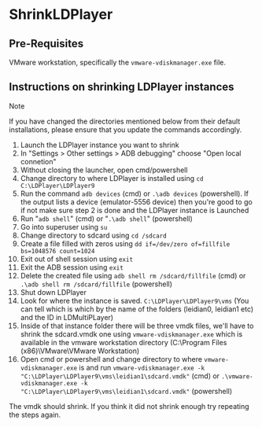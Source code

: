 # ShrinkLDPlayer

## Pre-Requisites

VMware workstation, specifically the ```vmware-vdiskmanager.exe``` file.

## Instructions on shrinking LDPlayer instances

> [!NOTE]
> If you have changed the directories mentioned below from their default installations, please ensure that you update the commands accordingly.

1. Launch the LDPlayer instance you want to shrink
2. In "Settings > Other settings > ADB debugging" choose "Open local connetion"
3. Without closing the launcher, open cmd/powershell
4. Change directory to where LDPlayer is installed using ```cd C:\LDPlayer\LDPlayer9```
5. Run the command ```adb devices``` (cmd) or ```.\adb devices``` (powershell). If the output lists a device (emulator-5556   device) then you're good to go if not make sure step 2 is done and the LDPlayer instance is Launched
6. Run "```adb shell```" (cmd) or "```.\adb shell```" (powershell)
7. Go into superuser using ```su```
8. Change directory to sdcard using ```cd /sdcard```
9. Create a file filled with zeros using ```dd if=/dev/zero of=fillfile bs=1048576 count=1024```
10. Exit out of shell session using ```exit```
11. Exit the ADB session using ```exit```
12. Delete the created file using ```adb shell rm /sdcard/fillfile``` (cmd) or ```.\adb shell rm /sdcard/fillfile``` (powershell)
13. Shut down LDPlayer
14. Look for where the instance is saved. ```C:\LDPlayer\LDPlayer9\vms``` (You can tell which is which by the name of the folders (leidian0, leidian1 etc) and the ID in LDMultiPLayer)
15. Inside of that instance folder there will be three vmdk files, we'll have to shrink the sdcard.vmdk one using ```vmware-vdiskmanager.exe``` which is available in the vmware workstation directory (C:\Program Files (x86)\VMware\VMware Workstation)
16. Open cmd or powershell and change directory to where ```vmware-vdiskmanager.exe``` is and run ```vmware-vdiskmanager.exe -k "C:\LDPlayer\LDPlayer9\vms\leidian1\sdcard.vmdk"``` (cmd) or ```.\vmware-vdiskmanager.exe -k "C:\LDPlayer\LDPlayer9\vms\leidian1\sdcard.vmdk"``` (powershell)

The vmdk should shrink. If you think it did not shrink enough try repeating the steps again.
